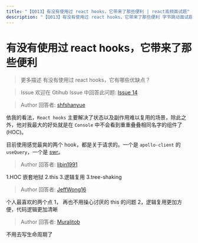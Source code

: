 ```yaml
---
title: "【Q013】有没有使用过 react hooks，它带来了那些便利 | react高频面试题"
description: "【Q013】有没有使用过 react hooks，它带来了那些便利 字节跳动面试题、阿里腾讯面试题、美团小米面试题。"
---
```


# 有没有使用过 react hooks，它带来了那些便利

> 更多描述
> 有没有使用过 react hooks，它有哪些优缺点？

> Issue
> 欢迎在 Gtihub Issue 中回答此问题: [Issue 14](https://github.com/shfshanyue/Daily-Question/issues/14)

> Author
> 回答者: [shfshanyue](https://github.com/shfshanyue)

依我的看法，`React hooks` 主要解决了状态以及副作用难以复用的场景，除此之外，他对我最大的好处就是在 `Console` 中不会看到重重叠叠相同名字的组件了(HOC)。

目前使用感觉最爽的两个 hook，都是关于请求的。一个是 `apollo-client` 的 `useQuery`，一个是 [swr](https://github.com/zeit/swr)。

> Author
> 回答者: [libin1991](https://github.com/libin1991)

1.HOC 嵌套地狱
2.this 3.逻辑复用
3.tree-shaking

> Author
> 回答者: [JeffWong16](https://github.com/JeffWong16)

个人最喜欢的两个点
1， 再也不用操心讨厌的 this 的问题
2，逻辑复用更加方便，代码逻辑更加清晰

> Author
> 回答者: [Muralitob](https://github.com/Muralitob)

不用去写生命周期了
